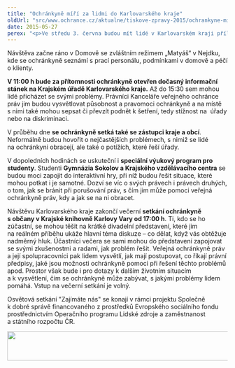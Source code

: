 ```yaml
---
title: "Ochránkyně míří za lidmi do Karlovarského kraje"
oldUrl: "src/www.ochrance.cz/aktualne/tiskove-zpravy-2015/ochrankyne-miri-za-lidmi-do-karlovarskeho-kraje-1"
date: 2015-05-27
perex: "<p>Ve středu 3. června budou mít lidé v Karlovarském kraji příležitost setkat se s veřejnou ochránkyní práv Annou Šabatovou. Lidé toho mohou využít k získání informací o tom, jak řešit některé životní situace, mohou přímo podat podnět k šetření, dozví se, s čím vším jim může ombudsman pomoci.</p>"
---
```


<!-- imported from the old website -->

<p>Návštěva začne ráno v Domově se zvláštním režimem „Matyáš“ v Nejdku, kde se ochránkyně seznámí s prací personálu, podmínkami v domově a péčí o klienty.</p><p><strong>V 11:00 h bude za přítomnosti ochránkyně otevřen dočasný informační stánek na Krajském úřadě Karlovarského kraje.</strong> Až do 15:30 sem mohou lidé přicházet se svými problémy. Právníci Kanceláře veřejného ochránce práv jim budou vysvětlovat působnost a pravomoci ochránkyně a na místě s nimi také mohou sepsat či převzít podnět k šetření, tedy stížnost na  úřady nebo na diskriminaci.</p><p>V průběhu dne <strong>se ochránkyně setká také se zástupci kraje a obcí</strong>. Neformálně budou hovořit o nejčastějších problémech, s nimiž se lidé na ochránkyni obracejí, ale také o potížích, které řeší úřady.</p><p>V dopoledních hodinách se uskuteční i <strong>speciální výukový program pro studenty</strong>. Studenti <strong>Gymnázia Sokolov a Krajského vzdělávacího centra</strong> se budou moci zapojit do interaktivní hry, při níž budou řešit situace, které mohou potkat i je samotné. Dozví se víc o svých právech i právech druhých, o tom, jak se bránit při porušování práv, s čím jim může pomoci veřejná ochránkyně práv, kdy a jak se na ni obracet.</p><p>Návštěvu Karlovarského kraje zakončí večerní <strong>setkání ochránkyně s občany v Krajské knihovně Karlovy Vary od 17:00 h</strong>. Ti, kdo se ho zúčastní, se mohou těšit na krátké divadelní představení, které jim na reálném příběhu ukáže hlavní téma diskuze – co dělat, když vás obtěžuje nadměrný hluk. Účastníci večera se sami mohou do představení zapojovat se svými zkušenostmi a radami, jak problém řešit. Veřejná ochránkyně práv a její spolupracovníci pak lidem vysvětlí, jak mají postupovat, co říkají právní předpisy, jaké jsou možnosti ochránkyně pomoci při řešení těchto problémů apod. Prostor však bude i pro dotazy k dalším životním situacím a k vysvětlení, čím se ochránkyně může zabývat, s jakými problémy lidem pomáhá. Vstup na večerní setkání je volný.</p><p></p><p>Osvětová setkání &quot;Zajímáte nás&quot; se konají v rámci projektu Společně k dobré správě financovaného z prostředků Evropského sociálního fondu prostřednictvím Operačního programu Lidské zdroje a zaměstnanost a státního rozpočtu ČR.</p><p><img src="https://www.ochrance.cz/uploads/RTEmagicC_esf_eu_04.jpg.jpg" height="67" width="622" alt="" /></p>
